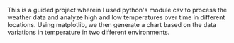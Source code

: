 This is a guided project wherein I used python's module csv to process the weather data and analyze high and low temperatures over time in different locations. 
Using matplotlib, we then generate a chart based on the data variations in temperature in two different environments.
